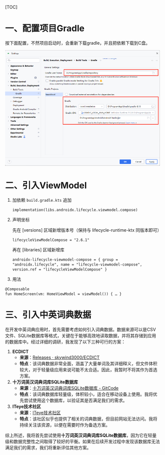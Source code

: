 [TOC]

# 一、配置项目Gradle

按下面配置，不然项目启动时，会重新下载gradle，并且把依赖下载到C盘。

![工程gradle配置](images/工程gradle配置.png)

# 二、引入ViewModel

1. 加依赖
   `build.gradle.kts` 追加

   ```
   implementation(libs.androidx.lifecycle.viewmodel.compose)
   ```

2. 声明坐标

   先在 [versions] 区域新增版本号（保持与 lifecycle-runtime-ktx 同版本即可）

   ```
   lifecycleViewModelCompose = "2.6.1"
   ```

   再在 [libraries] 区域新增库

   ```
   androidx-lifecycle-viewmodel-compose = { group = "androidx.lifecycle", name = "lifecycle-viewmodel-compose", version.ref = "lifecycleViewModelCompose" }
   ```

3. 用法

```
@Composable
fun HomeScreen(vm: HomeViewModel = viewModel()) { … }
```

# 三、引入中英词典数据

在开发中英词典应用时，首先需要考虑如何引入词典数据。数据来源可以是CSV文件、SQLite数据库等格式，关键在于能够高效地读取数据，并将其存储到应用的数据库中。经过详细的调研，我发现了以下三种可行的方案：

1. **ECDICT**
   - **来源**：[Releases · skywind3000/ECDICT](https://github.com/skywind3000/ECDICT/releases)
   - **特点**：该词典数据非常全面，涵盖了大量单词及其详细释义，但文件体积较大，对于轻量级应用来说可能不太合适。因此，我暂时不将其作为首选方案。
2. **十万词英汉词典词库SQLite数据库**
   - **来源**：[十万词英汉词典词库SQLite数据库 - GitCode](https://gitcode.com/open-source-toolkit/daa3c)
   - **特点**：该词典数据库轻量级，体积较小，适合在移动设备上使用。我将优先尝试使用这个数据库，以验证其是否满足我们的需求。
3. **ITeye技术社区**
   - **来源**：[ITeye技术社区](https://www.iteye.com/)
   - **特点**：该社区似乎也提供了相关的词典数据，但目前网站无法访问。我将持续关注该资源，以便在需要时作为备选方案。

综上所述，我将首先尝试使用**十万词英汉词典词库SQLite数据库**，因为它在轻量级和数据完整性之间取得了较好的平衡。如果在后续开发过程中发现该数据库无法满足我们的需求，我们将重新评估其他方案。
